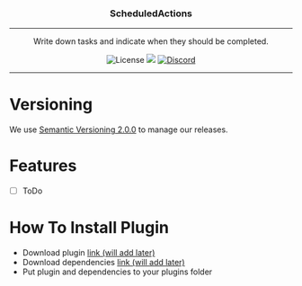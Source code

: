 <p align="center">
<h3 align="center">ScheduledActions</h3>

------

<p align="center">
Write down tasks and indicate when they should be completed.
</p>

<p align="center">
<img alt="License" src="https://img.shields.io/github/license/CKATEPTb-minecraft/ScheduledActions">
<a href="https://docs.gradle.org/7.5/release-notes.html"><img src="https://img.shields.io/badge/Gradle-7.5-brightgreen.svg?colorB=469C00&logo=gradle"></a>
<a href="https://discord.gg/P7FaqjcATp" target="_blank"><img alt="Discord" src="https://img.shields.io/discord/925686623222505482?label=discord"></a>
</p>

------

# Versioning

We use [Semantic Versioning 2.0.0](https://semver.org/spec/v2.0.0.html) to manage our releases.

# Features

- [ ] ToDo

# How To Install Plugin

* Download plugin [link (will add later)]()
* Download dependencies [link (will add later)]()
* Put plugin and dependencies to your plugins folder
